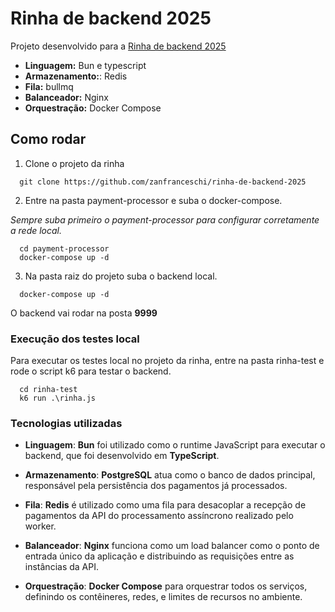 # Rinha de backend 2025

Projeto desenvolvido para a [Rinha de backend 2025](https://github.com/zanfranceschi/rinha-de-backend-2025)

- **Linguagem:** Bun e typescript
- **Armazenamento:**: Redis
- **Fila:** bullmq
- **Balanceador:** Nginx
- **Orquestração:** Docker Compose

## Como rodar

1. Clone o projeto da rinha

```
  git clone https://github.com/zanfranceschi/rinha-de-backend-2025
```

2. Entre na pasta payment-processor e suba o docker-compose.

_Sempre suba primeiro o payment-processor para configurar corretamente a rede local._

```
  cd payment-processor
  docker-compose up -d
```

3. Na pasta raiz do projeto suba o backend local.

```
  docker-compose up -d
```

O backend vai rodar na posta **9999**

### Execução dos testes local

Para executar os testes local no projeto da rinha, entre na pasta rinha-test e rode o script k6 para testar o backend.

```
  cd rinha-test
  k6 run .\rinha.js
```

### Tecnologias utilizadas

- **Linguagem**:
  **Bun** foi utilizado como o runtime JavaScript para executar o backend, que foi desenvolvido em **TypeScript**.

- **Armazenamento**:
  **PostgreSQL** atua como o banco de dados principal, responsável pela persistência dos pagamentos já processados.

- **Fila**:
  **Redis** é utilizado como uma fila para desacoplar a recepção de pagamentos da API do processamento assíncrono realizado pelo worker.

- **Balanceador**:
  **Nginx** funciona como um load balancer como o ponto de entrada único da aplicação e distribuindo as requisições entre as instâncias da API.

- **Orquestração**:
  **Docker Compose** para orquestrar todos os serviços, definindo os contêineres, redes, e limites de recursos no ambiente.
